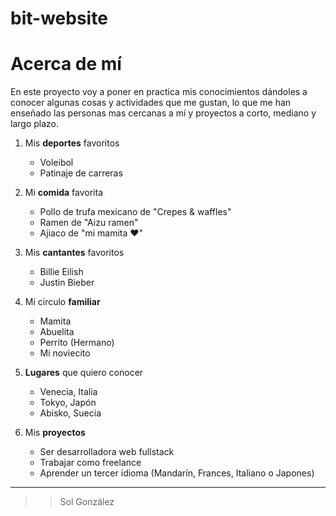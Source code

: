 # bit-website
# Acerca de mí

En este proyecto voy a poner en practica mis conocimientos dándoles a conocer algunas cosas y actividades que me gustan, lo que me han enseñado las personas mas cercanas a mí y proyectos a corto, mediano y largo plazo.

1. Mis __deportes__ favoritos
    - Voleibol
    - Patinaje de carreras

2. Mi __comida__ favorita
    - Pollo de trufa mexicano de "Crepes & waffles"
    - Ramen de "Aizu ramen"
    - Ajiaco de "mi mamita ♥"

 3. Mis __cantantes__ favoritos
    - Billie Eilish
    - Justin Bieber

4. Mi circulo __familiar__
    - Mamita
    - Abuelita
    - Perrito (Hermano)
    - Mi noviecito

5. __Lugares__ que quiero conocer
    - Venecia, Italia
    - Tokyo, Japón
    - Abisko, Suecia

6. Mis __proyectos__
    - Ser desarrolladora web fullstack
    - Trabajar como freelance
    - Aprender un tercer idioma (Mandarín, Frances, Italiano o Japones)

---

>> Sol González
